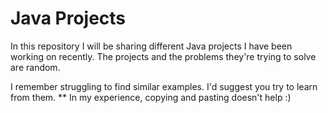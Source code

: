 # Java Projects
In this repository I will be sharing different Java projects I have been working on recently. 
The projects and the problems they're trying to solve are random.

I remember struggling to find similar examples. I'd suggest you try to learn from them. 
** In my experience, copying and pasting doesn't help :)
